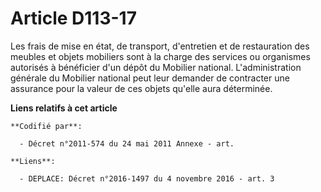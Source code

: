# Article D113-17

Les frais de mise en état, de transport, d'entretien et de restauration des meubles et objets mobiliers sont à la charge des
services ou organismes autorisés à bénéficier d'un dépôt du Mobilier national. L'administration générale du Mobilier national
peut leur demander de contracter une assurance pour la valeur de ces objets qu'elle aura déterminée.

**Liens relatifs à cet article**

	**Codifié par**:

	  - Décret n°2011-574 du 24 mai 2011 Annexe - art.

	**Liens**:

	  - DEPLACE: Décret n°2016-1497 du 4 novembre 2016 - art. 3
